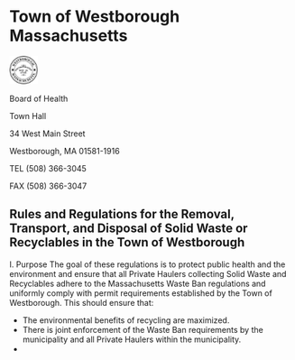 <!--
Copyright Nathan Walsh 2024
Initial conversion began February 26, 2024
Permission is given to the Town of Westborough to use this to generate printed or electronic
copies of the Rules and Regulations and to correct or add information to this repositiory as long as this
copyright message is kept.
All other rights are reserved.
-->
# Town of Westborough Massachusetts
<img src="TownSeal_1913.png" alt="town seal" width="10%"/>

Board of Health

Town Hall

34 West Main Street

Westborough, MA 01581-1916

TEL (508) 366-3045

FAX (508) 366-3047

## Rules and Regulations for the Removal, Transport, and Disposal of Solid Waste or Recyclables in the Town of Westborough
I. Purpose
The goal of these regulations is to protect public health and the environment and ensure that all Private Haulers
collecting Solid Waste and Recyclables adhere to the Massachusetts Waste Ban regulations and uniformly comply
with permit requirements established by the Town of Westborough. This should ensure that:
* The environmental benefits of recycling are maximized.
* There is joint enforcement of the Waste Ban requirements by the municipality and all Private Haulers within the municipality.
* 

